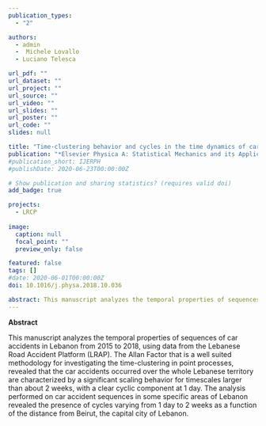 ```yaml
---
publication_types:
  - "2"

authors:
  - admin
  -  Michele Lovallo
  - Luciano Telesca

url_pdf: ""
url_dataset: ""
url_project: ""
url_source: ""
url_video: ""
url_slides: ""
url_poster: ""
url_code: ""
slides: null

title: "Time-clustering behavior and cycles in the time dynamics of car accident sequences in Lebanon"
publication: "*Elsevier Physica A: Statistical Mechanics and its Applications*"
#publication_short: IJERPH
#publishDate: 2020-06-23T00:00:00Z

# Show publication and sharing statistics? (requires valid doi)
add_badge: true

projects:
  - LRCP
  
image:
  caption: null
  focal_point: ""
  preview_only: false

featured: false
tags: []
#date: 2020-06-01T00:00:00Z
doi: 10.1016/j.physa.2018.10.036

abstract: This manuscript analyzes the temporal properties of sequences of car accidents in Lebanon from 2015 to 2018, using data from the Lebanese Road Accident Platform (LRAP). The Allan Factor that is a well suited methodology for investigating the time-clustering in point processes, revealed that the car accidents occurred over the whole Lebanese territory are characterized by a significant scaling behavior for timescales larger than about 2 weeks, with a clear cyclic component at 1 day. The analysis performed on car accident sequences in some specific areas of Lebanon revealed the presence of cycles varying from 1 day to 2 weeks as a function of the distance from Beirut, the capital city of Lebanon.
---
```


**Abstract**

This manuscript analyzes the temporal properties of sequences of car accidents in Lebanon from 2015 to 2018, using data from the Lebanese Road Accident Platform (LRAP). The Allan Factor that is a well suited methodology for investigating the time-clustering in point processes, revealed that the car accidents occurred over the whole Lebanese territory are characterized by a significant scaling behavior for timescales larger than about 2 weeks, with a clear cyclic component at 1 day. The analysis performed on car accident sequences in some specific areas of Lebanon revealed the presence of cycles varying from 1 day to 2 weeks as a function of the distance from Beirut, the capital city of Lebanon.
